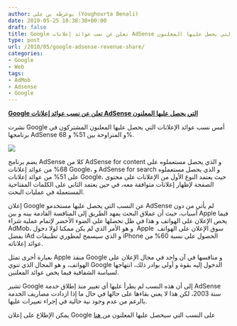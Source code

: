 ```yaml
---
author: يوغرطة بن علي (Youghourta Benali)
date: 2010-05-25 18:38:30+00:00
draft: false
title: Google تعلن عن نسب عوائد إعلانات AdSense التي يحصل عليها المعلنون
type: post
url: /2010/05/google-adsense-revenue-share/
categories:
- Google
- Web
tags:
- AdMob
- Adsense
- Google
---
```


[**Google تعلن عن نسب عوائد إعلانات AdSense التي يحصل عليها المعلنون**](https://www.it-scoop.com/2010/05/google-adsense-revenue-share/)


نشرت Google أمس نسب عوائد الإعلانات التي يحصل عليها المعلنون المشتركون في برنامجها AdSense و المتراوحة بين 51% و 68%.

[![](https://www.it-scoop.com/wp-content/uploads/2010/05/google-adsense-logo-350_0-300x123.gif)
](https://www.it-scoop.com/2010/05/google-adsense-revenue-share/)

يضم برنامج AdSense كلا من AdSense for content و الذي يحصل مستعملوه على 68% من عوائد إعلانات Google، و AdSense for search و الذي يحصل مستعملوه على 51% من عوائد إعلانات Google، حيث يعتمد النوع الأول من الإعلانات على محتوى الصفحة لإظهار إعلانات متوافقة معه، في حين يعتمد الثاني على الكلمات المفتاحية المستعملة في عمليات البحث.

إعلان Google عن النسب التي يحصل عليها مستخدمو AdSense لم يأتي من دون أسباب، حيث أن عملاق البحث يمهد الطريق إلى المنافسة القادمة بينه و بين Apple فيما يخص الإعلان على الهواتف و هذا في ظل تحصلها على الضوء الأخضر لإتمام عملية شراء AdMob، و هو الأمر الذي لم يكن ممكنا لولا دخول  Apple  سوق الإعلان على الهواتف بفضل iAd و الذي سيسمح لمطوري تطبيقات iPhone الحصول على نسبة 60% من عوائد إعلاناته.

بعبارة أخرى تمثل Apple منقذ Google و منافسها في آن واحد في مجال الإعلان على الهواتف، و هو المجال الذي تنوي Google الدخول إليه بقوة و أولى بوادر ذلك، انتهاجها لسياسة الشفافية فيما يخص عوائد المعلنين.

تشير Google إلى أن هذه النسب لم يطرأ عليها أي تغيير منذ إطلاق خدمة AdSense سنة 2003، لكن هذا لا يعني بقاءها على حالها في حال ما إذا ازدادت مصاريف الخدمة بالرغم من عدم وجود نية حالية في إجراء تغييرات عليها.

يمكن الإطلاع على إعلان Google على النسب التي سيحصل عليها المعلنون من[ هنا](http://adsense.blogspot.com/2010/05/adsense-revenue-share.html)
